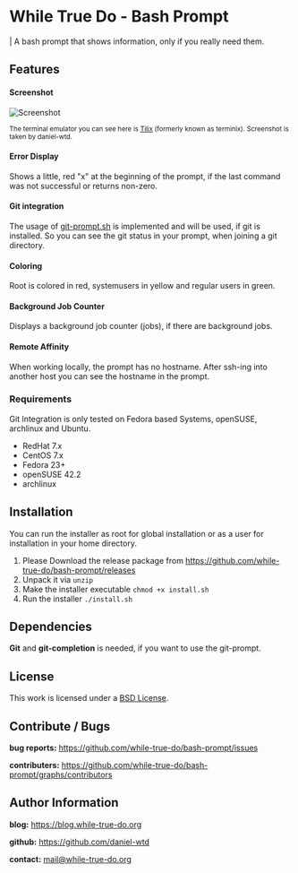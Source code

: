 # While True Do - Bash Prompt
| A bash prompt that shows information, only if you really need them.

## Features

#### Screenshot

![Screenshot](img/picture1.png)

<small>The terminal emulator you can see here is [Tilix](https://github.com/gnunn1/tilix) (formerly known as terminix). Screenshot is taken by daniel-wtd.</small>

#### Error Display

Shows a little, red "x" at the beginning of the prompt, if the last command was not successful or returns non-zero.

#### Git integration

The usage of [git-prompt.sh](https://github.com/git/git/blob/master/contrib/completion/git-prompt.sh) is implemented and will be used, if git is installed. So you can see the git status in your prompt, when joining a git directory.

#### Coloring

Root is colored in red, systemusers in yellow and regular users in green.

#### Background Job Counter

Displays a background job counter (jobs), if there are background jobs.

#### Remote Affinity

When working locally, the prompt has no hostname. After ssh-ing into another host you can see the hostname in the prompt.

### Requirements

Git Integration is only tested on Fedora based Systems, openSUSE, archlinux and Ubuntu.

*   RedHat 7.x
*   CentOS 7.x
*   Fedora 23+
*   openSUSE 42.2
*   archlinux

## Installation
You can run the installer as root for global installation or as a user for installation in your home directory.

1.  Please Download the release package from <https://github.com/while-true-do/bash-prompt/releases>
2.  Unpack it via `unzip`
3.  Make the installer executable `chmod +x install.sh`
4.  Run the installer `./install.sh`

## Dependencies

**Git** and **git-completion** is needed, if you want to use the git-prompt.

## License

This work is licensed under a [BSD License](https://opensource.org/licenses/BSD-3-Clause).

## Contribute / Bugs

**bug reports:** <https://github.com/while-true-do/bash-prompt/issues>

**contributers:** <https://github.com/while-true-do/bash-prompt/graphs/contributors>

## Author Information

**blog:** <https://blog.while-true-do.org>

**github:** <https://github.com/daniel-wtd>

**contact:** [mail@while-true-do.org](mailto:mail@while-true-do.org)
